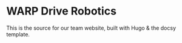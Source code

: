# WARP Drive Robotics
This is the source for our team website, built with Hugo & the docsy template.
